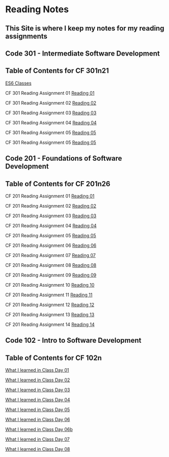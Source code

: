 # Reading Notes

## This Site is where I keep my notes for my reading assignments

## Code 301 - Intermediate Software Development

## Table of Contents for CF 301n21

[ES6 Classes](/CF301/es6-classes.md)

CF 301 Reading Assignment 01 [Reading 01](/CF301/read-01.md)

CF 301 Reading Assignment 02 [Reading 02](/CF301/read-02.md)

CF 301 Reading Assignment 03 [Reading 03](/CF301/read-03.md)

CF 301 Reading Assignment 04 [Reading 04](/CF301/read-04.md)

CF 301 Reading Assignment 05 [Reading 05](/CF301/read-05.md)

CF 301 Reading Assignment 05 [Reading 05](/CF301/read-06.md)

## Code 201 - Foundations of Software Development

## Table of Contents for CF 201n26

CF 201 Reading Assignment 01 [Reading 01](/CF201/read-01.md)

CF 201 Reading Assignment 02 [Reading 02](/CF201/read-02.md)

CF 201 Reading Assignment 03 [Reading 03](/CF201/read-03.md)

CF 201 Reading Assignment 04 [Reading 04](/CF201/read-04.md)

CF 201 Reading Assignment 05 [Reading 05](/CF201/read-05.md)

CF 201 Reading Assignment 06 [Reading 06](/CF201/read-06.md)

CF 201 Reading Assignment 07 [Reading 07](/CF201/read-07.md)

CF 201 Reading Assignment 08 [Reading 08](/CF201/read-08.md)

CF 201 Reading Assignment 09 [Reading 09](/CF201/read-09.md)

CF 201 Reading Assignment 10 [Reading 10](/CF201/read-10.md)

CF 201 Reading Assignment 11 [Reading 11](/CF201/read-11.md)

CF 201 Reading Assignment 12 [Reading 12](/CF201/read-12.md)

CF 201 Reading Assignment 13 [Reading 13](/CF201/read-13.md)

CF 201 Reading Assignment 14 [Reading 14](/CF201/read-14.md)

## Code 102 - Intro to Software Development

## Table of Contents for CF 102n

[What I learned in Class Day 01](/CF102/Read01.md)

[What I learned in Class Day 02](/CF102/Read02.md)

[What I learned in Class Day 03](/CF102/Read03.md)

[What I learned in Class Day 04](/CF102/Read04.md)

[What I learned in Class Day 05](/CF102/Read05.md)

[What I learned in Class Day 06](/CF102/Read06.md)

[What I learned in Class Day 06b](/CF102/Read06b.md)

[What I learned in Class Day 07](/CF102/Read07.md)

[What I learned in Class Day 08](/CF102/read08.md)
